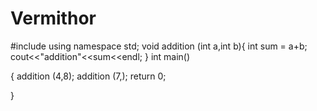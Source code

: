 # Vermithor
#include<iostream>
using namespace std;
void addition (int a,int b){
    int sum = a+b;
    cout<<"addition"<<sum<<endl;
}
int main()

{
 addition (4,8);
 addition (7,);
 return 0;




}






























